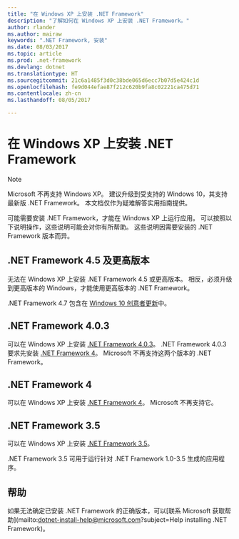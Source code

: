 ```yaml
---
title: "在 Windows XP 上安装 .NET Framework"
description: "了解如何在 Windows XP 上安装 .NET Framework。"
author: rlander
ms.author: mairaw
keywords: ".NET Framework, 安装"
ms.date: 08/03/2017
ms.topic: article
ms.prod: .net-framework
ms.devlang: dotnet
ms.translationtype: HT
ms.sourcegitcommit: 21c6a1485f3d0c38bde065d6ecc7b07d5e424c1d
ms.openlocfilehash: fe9d044efae87f212c620b9fa8c02221ca475d71
ms.contentlocale: zh-cn
ms.lasthandoff: 08/05/2017

---
```


# <a name="install-the-net-framework-on-windows-xp"></a>在 Windows XP 上安装 .NET Framework

> [!NOTE]
> Microsoft 不再支持 Windows XP。 建议升级到受支持的 Windows 10，其支持最新版 .NET Framework。 本文档仅作为疑难解答实用指南提供。

可能需要安装 .NET Framework，才能在 Windows XP 上运行应用。 可以按照以下说明操作，这些说明可能会对你有所帮助。 这些说明因需要安装的 .NET Framework 版本而异。

## <a name="net-framework-45-and-later"></a>.NET Framework 4.5 及更高版本

无法在 Windows XP 上安装 .NET Framework 4.5 或更高版本。 相反，必须升级到更高版本的 Windows，才能使用更高版本的 .NET Framework。

.NET Framework 4.7 包含在 [Windows 10 创意者更新](https://www.microsoft.com/software-download/windows10)中。

## <a name="net-framework-403"></a>.NET Framework 4.0.3

可以在 Windows XP 上安装 [.NET Framework 4.0.3](http://go.microsoft.com/fwlink/?LinkID=213834)。 .NET Framework 4.0.3 要求先安装 [.NET Framework 4](http://go.microsoft.com/fwlink/?LinkID=213834)。 Microsoft 不再支持这两个版本的 .NET Framework。

## <a name="net-framework-4"></a>.NET Framework 4

可以在 Windows XP 上安装 [.NET Framework 4](http://go.microsoft.com/fwlink/?LinkID=213834&dotnetdocs)。 Microsoft 不再支持它。

## <a name="net-framework-35"></a>.NET Framework 3.5

可以在 Windows XP 上安装 [.NET Framework 3.5](http://go.microsoft.com/fwlink/?LinkID=213834&dotnetdocs)。

.NET Framework 3.5 可用于运行针对 .NET Framework 1.0-3.5 生成的应用程序。

## <a name="help"></a>帮助

如果无法确定已安装 .NET Framework 的正确版本，可以[联系 Microsoft 获取帮助](mailto:dotnet-install-help@microsoft.com?subject=Help installing .NET Framework)。

